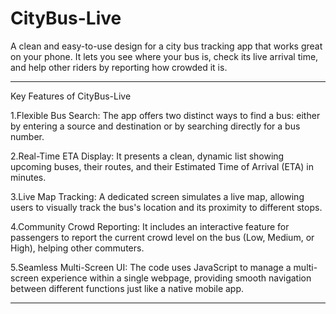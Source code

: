 # CityBus-Live
A clean and easy-to-use design for a city bus tracking app that works great on your phone. It lets you see where your bus is, check its live arrival time, and help other riders by reporting how crowded it is.

--------------------------------------------------------------------------------------------------------------------------------------

Key Features of CityBus-Live

1.Flexible Bus Search: The app offers two distinct ways to find a bus: either by entering a source and destination or by searching directly for a bus number.

2.Real-Time ETA Display: It presents a clean, dynamic list showing upcoming buses, their routes, and their Estimated Time of Arrival (ETA) in minutes.

3.Live Map Tracking: A dedicated screen simulates a live map, allowing users to visually track the bus's location and its proximity to different stops.

4.Community Crowd Reporting: It includes an interactive feature for passengers to report the current crowd level on the bus (Low, Medium, or High), helping other commuters.

5.Seamless Multi-Screen UI: The code uses JavaScript to manage a multi-screen experience within a single webpage, providing smooth navigation between different functions just like a native mobile app.

------------------------------------------------------------------------------------------------------------------------------------------






